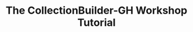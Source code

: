 ---
layout: workshop-home
title: The CollectionBuilder-GH Workshop Tutorial
permalink: /workshop/gh/
type: workshop-gh
---